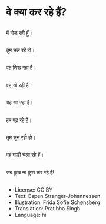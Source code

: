 # वे क्या कर रहे हैं?

##
मैं बोल रही हूँ।

##
तुम चल रहे हो।

##
वह लिख रहा है।

##
वह सो रही है।

##
यह खा रहा है।

##
हम पढ़ रहे हैं।

##
तुम सुन रही हो।

##
वह गाड़ी चला रहे हैं।

##
सब कुछ ना कुछ कर रहे हैं!

##
* License: CC BY
* Text: Espen Stranger-Johannessen
* Illustration: Frida Sofie Schønsberg
* Translation: Pratibha Singh
* Language: hi
